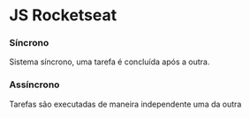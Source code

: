 # JS Rocketseat


### Síncrono 

Sistema síncrono, uma tarefa é concluída após a outra.


### Assíncrono 

Tarefas são executadas de maneira independente uma da outra 